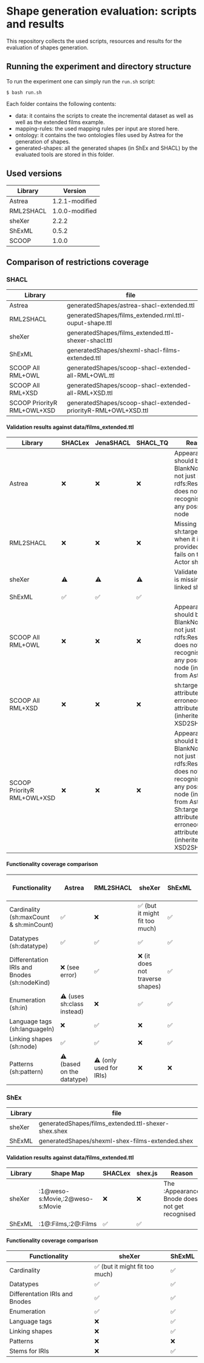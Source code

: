 # Shape generation evaluation: scripts and results
This repository collects the used scripts, resources and results for the evaluation of shapes generation.

## Running the experiment and directory structure
To run the experiment one can simply run the `run.sh` script:

```
$ bash run.sh
```

Each folder contains the following contents:

* data: it contains the scripts to create the incremental dataset as well as well as the extended films example.
* mapping-rules: the used mapping rules per input are stored here.
* ontology: it contains the two ontologies files used by Astrea for the generation of shapes.
* generated-shapes: all the generated shapes (in ShEx and SHACL) by the evaluated tools are stored in this folder.

## Used versions
|  Library  | Version          |
|-----------|------------------|
| Astrea    | 1.2.1-modified   |
| RML2SHACL | 1.0.0-modified   |
| sheXer    | 2.2.2            |
| ShExML    | 0.5.2            |
| SCOOP     | 1.0.0            |

## Comparison of restrictions coverage

### SHACL

|  Library  | file             |
|-----------|------------------|
| Astrea    | generatedShapes/astrea-shacl-extended.ttl                |
| RML2SHACL | generatedShapes/films_extended.rml.ttl-ouput-shape.ttl   |
| sheXer    | generatedShapes/films_extended.ttl-shexer-shacl.ttl      |
| ShExML    | generatedShapes/shexml-shacl-films-extended.ttl          |
| SCOOP All RML+OWL | generatedShapes/scoop-shacl-extended-all-RML+OWL.ttl |
| SCOOP All RML+XSD | generatedShapes/scoop-shacl-extended-all-RML+XSD.ttl |
| SCOOP PriorityR RML+OWL+XSD | generatedShapes/scoop-shacl-extended-priorityR-RML+OWL+XSD.ttl |

#### Validation results against data/films_extended.ttl

|  Library  | SHACLex | JenaSHACL | SHACL_TQ | Reason |
|-----------|---------|-----------|----------|--------|
| Astrea    | ❌ | ❌ | ❌ | Appearance should be a BlankNodeOrIRI not just IRI and rdfs:Resource does not get recognised as any possible node | 
| RML2SHACL | ❌ | ❌ | ❌ | Missing sh:targetClass when it is provided still fails on the Actor shape |
| sheXer    | ⚠️ | ⚠️ | ⚠️ | Validates but it is missing the linked shapes |
| ShExML    | ✅ | ✅ | ✅ | |
| SCOOP All RML+OWL | ❌ | ❌ | ❌ | Appearance should be a BlankNodeOrIRI not just IRI and rdfs:Resource does not get recognised as any possible node (inherited from Astrea) |
| SCOOP All RML+XSD | ❌ | ❌ | ❌ | sh:targetClass attributes are erroneously attributed (inherited from XSD2SHACL) |
| SCOOP PriorityR RML+OWL+XSD  | ❌ | ❌ | ❌ | Appearance should be a BlankNodeOrIRI not just IRI and rdfs:Resource does not get recognised as any possible node (inherited from Astrea.) Sh:targetClass attributes are erroneously attributed (inherited from XSD2SHACL.) |

#### Functionality coverage comparison
|  Functionality  | Astrea             | RML2SHACL | sheXer | ShExML | SCOOP All RML+OWL | SCOOP All RML+XSD | SCOOP PriorityR RML+OWL+XSD |
|-----------------|--------------------|-----------|--------|--------|-------------------|-------------------|----------------------|
| Cardinality (sh:maxCount & sh:minCount) | ✅ | ❌ | ✅ (but it might fit too much) | ✅ | ✅ | ✅ | ✅ |
| Datatypes (sh:datatype) | ✅ | ✅ | ✅ | ✅ | ✅ | ✅ | ✅ |
| Differentation IRIs and Bnodes (sh:nodeKind) | ❌ (see error) | ✅ | ❌ (it does not traverse shapes) | ✅ | ❌ | ❌ | ❌ |
| Enumeration (sh:in) | ⚠️ (uses sh:class instead) | ❌ | ✅ | ✅ | ❌ | ❌ | ❌ |
| Language tags (sh:languageIn) | ❌ | ✅ | ❌ | ✅ | ❌ | ❌ | ❌ | 
| Linking shapes (sh:node) | ✅ | ✅ | ❌ | ✅ | ✅ | ✅ | ✅ |
| Patterns (sh:pattern) | ⚠️ (based on the datatype) | ⚠️ (only used for IRIs) | ❌ | ❌ | ⚠️ | ❌ | ⚠️ |

### ShEx

|  Library  | file             |
|-----------|------------------|
| sheXer    | generatedShapes/films_extended.ttl-shexer-shex.shex      |
| ShExML    | generatedShapes/shexml-shex-films-extended.shex          |

#### Validation results against data/films_extended.ttl

|  Library  | Shape Map | SHACLex | shex.js | Reason |
|-----------|-----------|---------|---------|--------|
| sheXer    | :1@weso-s:Movie,:2@weso-s:Movie | ❌ | ❌ | The :Appearance Bnode does not get recognised | |
| ShExML    | :1@:Films,:2@:Films | ✅ | ✅ | |

#### Functionality coverage comparison
|  Functionality  | sheXer | ShExML |
|-----------------|--------|--------|
| Cardinality | ✅ (but it might fit too much) | ✅ |
| Datatypes  | ✅ | ✅ |
| Differentation IRIs and Bnodes | ✅ | ✅ |
| Enumeration | ✅ | ✅ |
| Language tags | ❌ | ✅ |
| Linking shapes | ❌ | ✅ |
| Patterns | ❌ | ❌ |
| Stems for IRIs | ❌ | ✅ |
